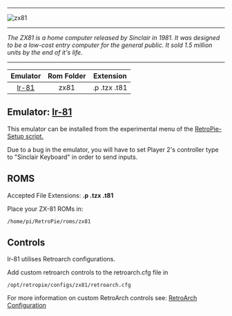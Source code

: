 ***
![zx81](https://user-images.githubusercontent.com/22881403/41500759-734cd052-715d-11e8-9177-2732ee91152c.png)
***
_The ZX81 is a home computer released by Sinclair in 1981.  It was designed to be a low-cost entry computer for the general public.  It sold 1.5 million units by the end of it's life._
***

| Emulator | Rom Folder | Extension |
| :---: | :---: | :---: |
| [lr-81](https://github.com/libretro/81-libretro) | zx81 | .p .tzx .t81 |

## Emulator: [lr-81](https://github.com/libretro/81-libretro)
This emulator can be installed from the experimental menu of the [RetroPie-Setup script.](Updating-RetroPie#using-the-retropie-setup-script)

Due to a bug in the emulator, you will have to set Player 2's controller type to "Sinclair Keyboard" in order to send inputs.

## ROMS

Accepted File Extensions: **.p .tzx .t81** 

Place your ZX-81 ROMs in:
```
/home/pi/RetroPie/roms/zx81
```

## Controls

lr-81 utilises Retroarch configurations.

Add custom retroarch controls to the retroarch.cfg file in
```shell
/opt/retropie/configs/zx81/retroarch.cfg
```
For more information on custom RetroArch controls see: [RetroArch Configuration](RetroArch-Configuration)